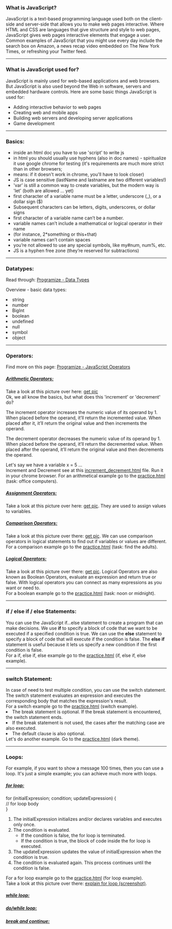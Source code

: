 <h3>What is JavaScript?</h3>
JavaScript is a text-based programming language used both on the client-side and server-side
that allows you to make web pages interactive. Where HTML and CSS are languages that give
structure and style to web pages, JavaScript gives web pages interactive elements that engage a
user. Common examples of JavaScript that you might use every day include the search box on Amazon,
a news recap video embedded on The New York Times, or refreshing your Twitter feed.
<hr />
<h3>What is JavaScript used for?</h3>
JavaScript is mainly used for web-based applications and web browsers. But JavaScript is also
used beyond the Web in software, servers and embedded hardware controls. Here are some basic
things JavaScript is used for:
<ul>
    <li>Adding interactive behavior to web pages</li>
    <li>Creating web and mobile apps</li>
    <li>Building web servers and developing server applications</li>
    <li>Game development</li>
</ul>
<hr />
<h3>Basics:</h3>
<ul>
<li>inside an html doc you have to use 'script' to write js</li>
<li>in html you should usually use hyphens (also in doc names) - spiritualize it use google chrome 
for testing (it's requirements are much more strict than in other browsers;</li>
<li>means: if it doesn't work in chrome, you'll have to look closer)</li>
<li>JS is case sensitive (lastName and lastname are two different variables!)</li>
<li>'var' is still a common way to create variables, but the modern way is 'let' (both are allowed 
... yet)</li>
<li>first character of a variable name must be a letter, underscore (_), or a dollar sign ($)</li>
<li>Subsequent characters can be letters, digits, underscores, or dollar signs</li>
<li>first character of a variable name can’t be a number.</li>
<li>variable names can’t include a mathematical or logical operator in their name</li>
<li>(for instance, 2*something or this+that)</li>
<li>variable names can’t contain spaces</li>
<li>you’re not allowed to use any special symbols, like my#num, num%, etc.</li>
<li>JS is a hyphen free zone (they’re reserved for subtractions)</li>   
</ul>
<hr />
<h3>Datatypes:</h3>
Read through: <a href="https://www.programiz.com/javascript/data-types">Programize - Data Types</a>
<p>Overview - basic data types:</p>
<li>string</li>
<li>number</li>
<li>BigInt</li>
<li>boolean</li>
<li>undefined</li>
<li>null</li>
<li>symbol</li>
<li>object</li>
<hr />
<h3>Operators:</h3>
Find more on this page: <a href="https://www.programiz.com/javascript/operators">Programize - 
JavaScript Operators</a>
<h5><u>Arithmetic Operators:</u></h5>
Take a look at this picture over here: <a href="https://api.sololearn.com/DownloadFile?id=2745">get 
pic</a>
<br>
Ok, we all know the basics, but what does this 'increment' or 'decrement' do?<br>
<p>The increment operator increases the numeric value of its operand by 1. When placed before the 
operand, it’ll return the incremented value. When placed after it, it’ll return the original value 
and then increments the operand.</p>
<p>The decrement operator decreases the numeric value of its operand by 1. When placed before the 
operand, it’ll return the decremented value. When placed after the operand, it’ll return the 
original value and then decrements the operand.</p>
Let's say we have a variable x = 5 ...
<br>
Increment and Decrement see at this <a href="increment_decrement.html">increment_decrement.html</a> 
file. Run it in your chrome browser.
For an arithmetical example go to the <a href="practice.html"> practice.html</a> (task: office 
computers).
<h5><u>Assignment Operators:</u></h5>
Take a look at this picture over here: <a href="https://api.sololearn.com/DownloadFile?id=2747">get 
pic</a>.
They are used to assign values to variables.
<h5><u>Comparison Operators:</u></h5>
Take a look at this picture over there: <a href="https://api.sololearn.com/DownloadFile?id=2748"> 
get pic</a>.
We can use comparison operators in logical statements to find out if variables or values are 
different.
<br>
For a comparison example go to the <a href="practice.html"> practice.html</a> (task: find the adults).
<h5><u>Logical Operators:</u></h5>
Take a look at this picture over there: <a href="https://api.sololearn.com/DownloadFile?id=2749"> 
get pic</a>.
Logical Operators are also known as Boolean Operators, evaluate an expression and return true or 
false.
With logical operators you can connect as many expressions as you want or need to.
<br>
For a boolean example go to the <a href="practice.html"> practice.html</a> (task: noon or midnight).
<hr />
<h3>if / else if / else Statements:</h3>
You can use the JavaScript if...else statement to create a program that can make decisions. We use 
<strong>if</strong> to specify a block of code that we want to be executed if a specified condition 
is true. We can use the <strong>else</strong> statement to specify a block of code that will execute 
if the condition is false. The <strong>else if</strong> statement is useful because it lets us 
specify a new condition if the first condition is false.<br>
For a if, else if, else example go to the <a href="practice.html"> practice.html</a> (if, else if, else 
example).
<hr />
<h3>switch Statement:</h3>
In case of need to test multiple condition, you can use the switch statement. The switch statement 
evaluates an expression and executes the corresponding body that matches the expression's result.
<br>
For a switch example go to the <a href="practice.html"> practice.html</a> (switch example).
<br>
<li>The break statement is optional. If the break statement is encountered, the switch statement ends.</li>
<li>If the break statement is not used, the cases after the matching case are also executed.</li>
<li>The default clause is also optional.</li>
Let's do another example. Go to the <a href="practice.html"> practice.html</a> (dark theme).
<hr />
<h3>Loops:</h3>
For example, if you want to show a message 100 times, then you can use a loop. It's just a simple example; you can achieve much more with loops.
<h5><u>for loop:</u></h5>

for (initialExpression; condition; updateExpression) {<br>
    // for loop body<br>
}
<ol>
<li>The initialExpression initializes and/or declares variables and executes only once.</li>
<li>The condition is evaluated.
    <ul>
    <li>If the condition is false, the for loop is terminated.</li>
    <li>If the condition is true, the block of code inside the for loop is executed.</li>
    </ul>
</li>
<li>The updateExpression updates the value of initialExpression when the condition is true.</li>
<li>The condition is evaluated again. This process continues until the condition is false.</li>
</ol>
For a for loop example go to the <a href="practice.html"> practice.html</a> (for loop example).
<br>
Take a look at this picture over there: <a href="for_loop_screenshot.png">explain for loop (screenshot)</a>.
<h5><u>while loop:</u></h5>

<h5><u>do/while loop:</u></h5>

<h5><u>break and continue:</u></h5>
